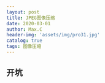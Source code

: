 ```yaml
---
layout: post
title: JPEG图像压缩
date: 2020-03-01
author: Max.C
header-img: 'assets/img/pro31.jpg'
catalog: true
tags: 图像压缩
---
```




## 开坑

